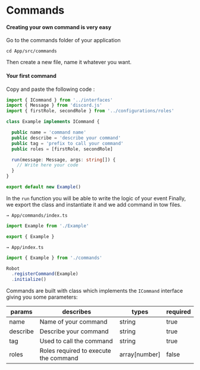 # Commands

#### Creating your own command is very easy

Go to the commands folder of your application

```
cd App/src/commands
```

Then create a new file, name it whatever you want.

#### Your first command

Copy and paste the following code :

```ts
import { ICommand } from '../interfaces'
import { Message } from 'discord.js'
import { firstRole, secondRole } from '../configurations/roles'

class Example implements ICommand {

  public name = 'command name'
  public describe = 'describe your command'
  public tag = 'prefix to call your command'
  public roles = [firstRole, secondRole]

  run(message: Message, args: string[]) {
	// Write here your code
  }
}

export default new Example()
```

In the `run` function you will be able to write the logic of your event
Finally, we export the class and instantiate it and we add command in tow files.

`→ App/commands/index.ts`

```ts
import Example from './Example'

export { Example }
```

`→ App/index.ts`

```ts
import { Example } from './commands'

Robot
  .registerCommand(Example)
  .initialize()
```

Commands are built with class which implements the `ICommand` interface giving you some parameters:

| params   | describes                             | types         | required |
| -------- | ------------------------------------- | ------------- | -------- |
| name     | Name of your command                  | string        | true     |
| describe | Describe your command                 | string        | true     |
| tag      | Used to call the command              | string        | true     |
| roles    | Roles required to execute the command | array[number] | false    |
